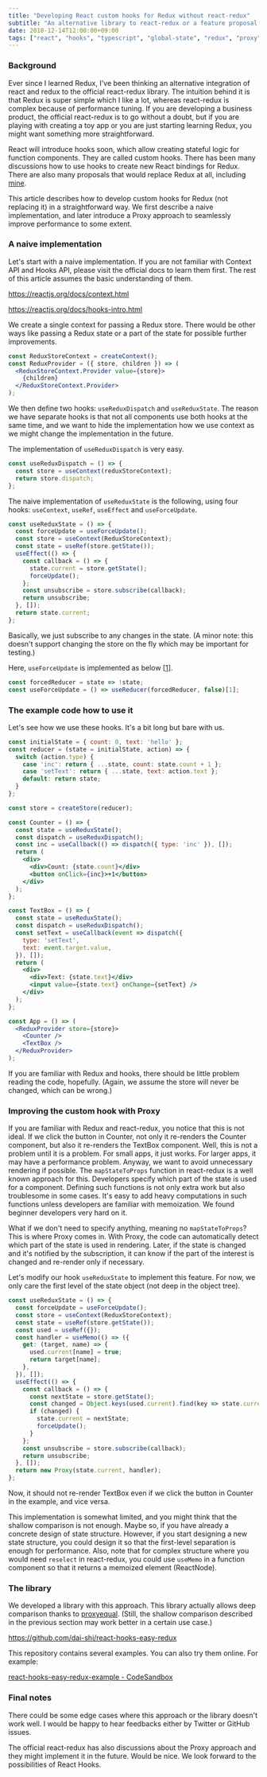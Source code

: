 ```yaml
---
title: "Developing React custom hooks for Redux without react-redux"
subtitle: "An alternative library to react-redux or a feature proposal to react-redux"
date: 2018-12-14T12:00:00+09:00
tags: ["react", "hooks", "typescript", "global-state", "redux", "proxy"]
---
```


### Background

Ever since I learned Redux, I've been thinking an alternative integration of react and redux to the official react-redux library. The intuition behind it is that Redux is super simple which I like a lot, whereas react-redux is complex because of performance tuning. If you are developing a business product, the official react-redux is to go without a doubt, but if you are playing with creating a toy app or you are just starting learning Redux, you might want something more straightforward.

React will introduce hooks soon, which allow creating stateful logic for function components. They are called custom hooks. There has been many discussions how to use hooks to create new React bindings for Redux. There are also many proposals that would replace Redux at all, including [mine](https://blog.axlight.com/posts/an-alternative-to-react-redux-by-react-hooks-api-for-both-javascript-and-typescript/).

This article describes how to develop custom hooks for Redux (not replacing it) in a straightforward way. We first describe a naive implementation, and later introduce a Proxy approach to seamlessly improve performance to some extent.

### A naive implementation

Let's start with a naive implementation. If you are not familiar with Context API and Hooks API, please visit the official docs to learn them first. The rest of this article assumes the basic understanding of them.

https://reactjs.org/docs/context.html

https://reactjs.org/docs/hooks-intro.html

We create a single context for passing a Redux store. There would be other ways like passing a Redux state or a part of the state for possible further improvements.

```jsx
const ReduxStoreContext = createContext();
const ReduxProvider = ({ store, children }) => (
  <ReduxStoreContext.Provider value={store}>
    {children}
  </ReduxStoreContext.Provider>
);
```

We then define two hooks: `useReduxDispatch` and `useReduxState`. The reason we have separate hooks is that not all components use both hooks at the same time, and we want to hide the implementation how we use context as we might change the implementation in the future.

The implementation of `useReduxDispatch` is very easy.

```javascript
const useReduxDispatch = () => {
  const store = useContext(reduxStoreContext);
  return store.dispatch;
};
```

The naive implementation of `useReduxState` is the following, using four hooks: `useContext`, `useRef`, `useEffect` and `useForceUpdate`.

```javascript
const useReduxState = () => { 
  const forceUpdate = useForceUpdate();
  const store = useContext(ReduxStoreContext);
  const state = useRef(store.getState());
  useEffect(() => {
    const callback = () => {
      state.current = store.getState();
      forceUpdate();
    };
    const unsubscribe = store.subscribe(callback);
    return unsubscribe;
  }, []);
  return state.current;
};
```

Basically, we just subscribe to any changes in the state. (A minor note: this doesn't support changing the store on the fly which may be important for testing.)

Here, `useForceUpdate` is implemented as below [[1](https://github.com/facebook/react/issues/14110#issuecomment-446845886)].

```javascript
const forcedReducer = state => !state;
const useForceUpdate = () => useReducer(forcedReducer, false)[1];
```

### The example code how to use it

Let's see how we use these hooks. It's a bit long but bare with us.

```jsx
const initialState = { count: 0, text: 'hello' };
const reducer = (state = initialState, action) => {
  switch (action.type) {
    case 'inc': return { ...state, count: state.count + 1 };
    case 'setText': return { ...state, text: action.text };
    default: return state;
  }
};

const store = createStore(reducer);

const Counter = () => {
  const state = useReduxState();
  const dispatch = useReduxDispatch();
  const inc = useCallback(() => dispatch({ type: 'inc' }), []);
  return (
    <div>
      <div>Count: {state.count}</div>
      <button onClick={inc}>+1</button>
    </div>
  );
};

const TextBox = () => {
  const state = useReduxState();
  const dispatch = useReduxDispatch();
  const setText = useCallback(event => dispatch({
    type: 'setText',
    text: event.target.value,
  }), []);
  return (
    <div>
      <div>Text: {state.text}</div>
      <input value={state.text} onChange={setText} />
    </div>
  );
};

const App = () => (
  <ReduxProvider store={store}>
    <Counter />
    <TextBox />
  </ReduxProvider>
);
```

If you are familiar with Redux and hooks, there should be little problem reading the code, hopefully. (Again, we assume the store will never be changed, which can be wrong.)

### Improving the custom hook with Proxy

If you are familiar with Redux and react-redux, you notice that this is not ideal. If we click the button in Counter, not only it re-renders the Counter component, but also it re-renders the TextBox component. Well, this is not a problem until it is a problem. For small apps, it just works. For larger apps, it may have a performance problem. Anyway, we want to avoid unnecessary rendering if possible. The `mapStateToProps` function in react-redux is a well known approach for this. Developers specify which part of the state is used for a component. Defining such functions is not only extra work but also troublesome in some cases. It's easy to add heavy computations in such functions unless developers are familiar with memoization. We found beginner developers very hard on it.

What if we don't need to specify anything, meaning no `mapStateToProps`? This is where Proxy comes in. With Proxy, the code can automatically detect which part of the state is used in rendering. Later, if the state is changed and it's notified by the subscription, it can know if the part of the interest is changed and re-render only if necessary.

Let's modify our hook `useReduxState` to implement this feature. For now, we only care the first level of the state object (not deep in the object tree).

```javascript
const useReduxState = () => { 
  const forceUpdate = useForceUpdate();
  const store = useContext(ReduxStoreContext);
  const state = useRef(store.getState());
  const used = useRef({});
  const handler = useMemo(() => ({
    get: (target, name) => {
      used.current[name] = true;
      return target[name];
    },
  }), []);
  useEffect(() => {
    const callback = () => {
      const nextState = store.getState();
      const changed = Object.keys(used.current).find(key => state.current[key] !== nextState[key]);
      if (changed) {
        state.current = nextState;
        forceUpdate();
      }
    };
    const unsubscribe = store.subscribe(callback);
    return unsubscribe;
  }, []);
  return new Proxy(state.current, handler);
};
```

Now, it should not re-render TextBox even if we click the button in Counter in the example, and vice versa.

This implementation is somewhat limited, and you might think that the shallow comparison is not enough. Maybe so, if you have already a concrete design of state structure. However, if you start designing a new state structure, you could design it so that the first-level separation is enough for performance. Also, note that for complex structure where you would need `reselect` in react-redux, you could use `useMemo` in a function component so that it returns a memoized element (ReactNode).

### The library

We developed a library with this approach. This library actually allows deep comparison thanks to [proxyequal](https://www.npmjs.com/package/proxyequal). (Still, the shallow comparison described in the previous section may work better in a certain use case.)

https://github.com/dai-shi/react-hooks-easy-redux

This repository contains several examples. You can also try them online. For example:

[react-hooks-easy-redux-example - CodeSandbox](https://codesandbox.io/s/github/dai-shi/react-hooks-easy-redux/tree/master/examples/02_typescript?module=%2Fsrc%2FCounter.tsx&view=preview)

### Final notes

There could be some edge cases where this approach or the library doesn't work well. I would be happy to hear feedbacks either by Twitter or GitHub issues.

The official react-redux has also discussions about the Proxy approach and they might implement it in the future. Would be nice. We look forward to the possibilities of React Hooks.
